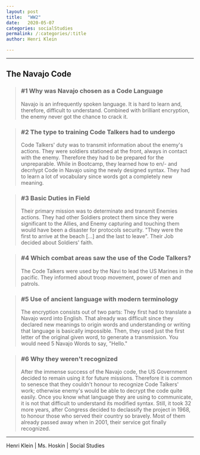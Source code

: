```yaml
---
layout: post
title:  "WW2"
date:   2020-05-07
categories: socialStudies
permalink: /:categories/:title
author: Henri Klein

---
```


---

## The Navajo Code

> ### #1 Why was Navajo chosen as a Code Language
>
> Navajo is an infrequently spoken language. It is hard to learn and, therefore, difficult to understand. Combined with brilliant encryption, the enemy never got the chance to crack it.

> ### #2 The type to training Code Talkers had to undergo
>
> Code Talkers' duty was to transmit information about the enemy's actions. They were soldiers stationed at the front, always in contact with the enemy. Therefore they had to be prepared for the unpreparable. While in Bootcamp, they learned how to en/- and decrñypt Code in Navajo using the newly designed syntax. They had to learn a lot of vocabulary since words got a completely new meaning.

> ### #3 Basic Duties in Field
>
> Their primary mission was to determinate and transmit Enemies actions. They had other Soldiers protect them since they were significant to the Allies, and Enemy capturing and touching them would have been a disaster for protocols security. "They were the first to arrive at the beach [...] and the last to leave". Their Job decided about Soldiers' faith.

> ### #4 Which combat areas saw the use of the Code Talkers?
>
> The Code Talkers were used by the Navi to lead the US Marines in the pacific. They informed about troop movement, power of men and patrols.

> ### #5 Use of ancient language with modern terminology
>
> The encryption consists out of two parts: They first had to translate a Navajo word into English. That already was difficult since they declared new meanings to origin words and understanding or writing that language is basically impossible. Then, they used just the first letter of the original given word, to generate a transmission. You would need 5 Navajo Words to say, "Hello."

> ### #6 Why they weren't recognized
>
> After the immense success of the Navajo code, the US Government decided to remain using it for future missions. Therefore it is common to senesce that they couldn't honour to recognize Code Talkers' work; otherwise enemy's would be able to decrypt the code quite easily. Once you know what language they are using to communicate, it is not that difficult to understand its modified syntax. Still, it took 32 more years, after Congress decided to declassify the project in 1968, to honour those who served their country so bravely. Most of them already passed away when in 2001, their service got finally recognized.

---

Henri Klein | Ms. Hoskin | Social Studies
